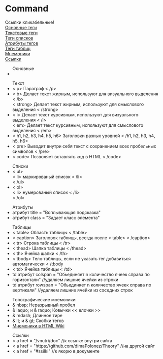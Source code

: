 # Command

Ссылки кликабельные!<br>
<a href = "#osn">Основные теги</a><br>
<a href = "#txt">Текстовые теги</a><br>
<a href = "#spis">Теги списков</a><br>
<a href = "#atrib">Атрибуты тегов</a><br>
<a href = "#table">Теги таблиц</a><br>
<a href = "#mnemonik">Мнемоники</a><br>
<a href = "#ssilki">Ссылки</a><br>


<ul id = "osn">Основные
<li> </li>
</ul>

<ul id = "txt">Текст
<li>< p> Параграф < /p></li>
<li>< b> Делает текст жирным, используют для визуального выделения < /b><br>
< strong> Делает текст жирным, используют для смыслового выделения < /strong></li>
<li>< i> Делает текст курсивным, используют для визуального выделения < /i><br>
< em> Делает текст курсивным, используют для смыслового выделения < /em></li>
<li>< h1, h2, h3, h4, h5, h6> Заголовки разных уровней < /h1, h2, h3, h4, h5, h6></li>
<li>< pre> Выводит внутри себя текст с сохранением всех пробельных символов < /pre></li>
<li> < code> Позволяет вставлять код в HTML < /code></li>
</ul>

<ul id = "spis"> Списки
<li>< ul><br>
< li> маркированый список < /li><br>
< /ul></li>
<li>< ol><br>
< li> нумерованый список < /li><br>
< /ol></li>
</ul>

<ul id = "atrib">Атрибуты
<li> атрибут title = "Всплывающая подсказка" </li>
<li> атрибут class = "Задает класс элемента" </li>
</ul>

<ul id = "table">Таблицы
<li>< table> Область таблицы < /table></li>
<li>< caption> Заголовок таблицы, всегда после < table> < /caption></li>
<li>< tr> Строка таблицы < /tr></li>
<li>< thead> Шапка таблицы < /thead></li>
<li>< th> Ячейка шапки < /th></li>
<li>< tbody> Тело таблицы, если не указать тег добавиться автоматически < /tbody</li>
<li>< td> Ячейка таблицы < /td></li>
<li> td атрибут colspan = "Обьединяет n количество ячеек справа по горизонтали" //удаляем лишние ячейки из строки </li>
<li> td атрибут rowspan = "Обьединяет n количество ячеек справа по вертикали" //удаляем лишние ячейки из соседних строк </li>
</ul>

<ul id = "mnemonik">Топографические мнемоники
<li>& nbsp; Неразрывный пробел</li>
<li>& laquo; и & raquo; Ковычки << елочки >></li>
<li>& mdash; Длинное тире</li>
<li>& lt; и & gt; Скобки тегов</li>
<li><a href = "https://ru.wikipedia.org/wiki/%D0%9C%D0%BD%D0%B5%D0%BC%D0%BE%D0%BD%D0%B8%D0%BA%D0%B8_%D0%B2_HTML" target = "_blank">Мнемоники в HTML Wiki</a></li>
</ul>

<ul id = "ssilki">Ссылки
<li>< a href = "/vnutri/doc" //к ссылке внутри сайта</li>
<li>< a href = "https://github.com/dimaPolonez/Theory" //на другой сайт</li>
<li>< a href = "#ssilki" //к якорю в документе</li>
</ul>



